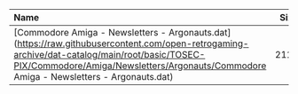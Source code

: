 |Name|Size|
|:---|---:|
|[Commodore Amiga - Newsletters - Argonauts.dat](https://raw.githubusercontent.com/open-retrogaming-archive/dat-catalog/main/root/basic/TOSEC-PIX/Commodore/Amiga/Newsletters/Argonauts/Commodore Amiga - Newsletters - Argonauts.dat)|2113|

